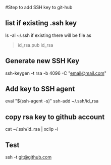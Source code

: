 #Step to add SSH key to git-hub
## list if existing .ssh key
ls -al ~/.ssh
   if existing there will be file as
>  id_rsa.pub
>  id_rsa

## Generate new SSH Key
ssh-keygen -t rsa -b 4096 -C "email@mail.com"

## Add key to SSH agent
eval "$(ssh-agent -s)"
ssh-add ~/.ssh/id_rsa

## copy rsa key to github account
cat ~/.ssh/id_rsa | xclip -i

## Test
ssh -t git@github.com
